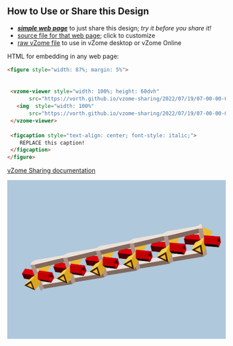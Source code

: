 
## How to Use or Share this Design

 - [***simple web page***](<https://vorth.github.io/vzome-sharing/2022/07/19/07-00-00-000Z-red-yellow-cross-bob-6-gang-CONFORMING/>) to just share this design; *try it before you share it!*
 - [source file for that web page](<https://github.com/vorth/vzome-sharing/edit/main/2022/07/19/07-00-00-000Z-red-yellow-cross-bob-6-gang-CONFORMING/index.md>); click to customize
 - [raw vZome file](<https://raw.githubusercontent.com/vorth/vzome-sharing/main/2022/07/19/07-00-00-000Z-red-yellow-cross-bob-6-gang-CONFORMING/red-yellow-cross-bob-6-gang-CONFORMING.vZome>) to use in vZome desktop or vZome Online
 
 HTML for embedding in any web page:
 ```html
<figure style="width: 87%; margin: 5%">
  
  
  <vzome-viewer style="width: 100%; height: 60dvh" 
        src="https://vorth.github.io/vzome-sharing/2022/07/19/07-00-00-000Z-red-yellow-cross-bob-6-gang-CONFORMING/red-yellow-cross-bob-6-gang-CONFORMING.vZome" >
    <img  style="width: 100%"
        src="https://vorth.github.io/vzome-sharing/2022/07/19/07-00-00-000Z-red-yellow-cross-bob-6-gang-CONFORMING/red-yellow-cross-bob-6-gang-CONFORMING.png" >
  </vzome-viewer>

  <figcaption style="text-align: center; font-style: italic;">
     REPLACE this caption!
  </figcaption>
</figure>

 ```

[vZome Sharing documentation](https://vzome.github.io/vzome/sharing.html#how-it-works)

![Image](<red-yellow-cross-bob-6-gang-CONFORMING.png>)

